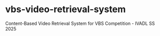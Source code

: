 # vbs-video-retrieval-system
Content-Based Video Retrieval System for VBS Competition - IVADL SS 2025
